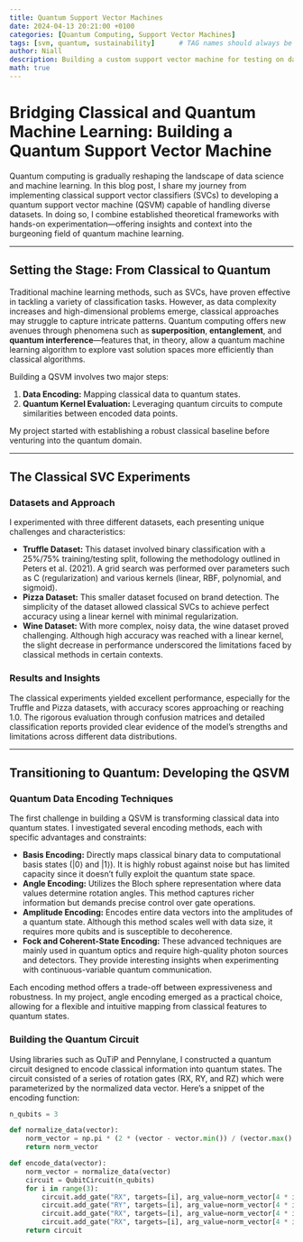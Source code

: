 ```yaml
---
title: Quantum Support Vector Machines
date: 2024-04-13 20:21:00 +0100
categories: [Quantum Computing, Support Vector Machines]
tags: [svm, quantum, sustainability]      # TAG names should always be lowercase
author: Niall
description: Building a custom support vector machine for testing on datasets.  
math: true
---
```



# Bridging Classical and Quantum Machine Learning: Building a Quantum Support Vector Machine

Quantum computing is gradually reshaping the landscape of data science and machine learning. In this blog post, I share my journey from implementing classical support vector classifiers (SVCs) to developing a quantum support vector machine (QSVM) capable of handling diverse datasets. In doing so, I combine established theoretical frameworks with hands-on experimentation—offering insights and context into the burgeoning field of quantum machine learning.

---

## Setting the Stage: From Classical to Quantum

Traditional machine learning methods, such as SVCs, have proven effective in tackling a variety of classification tasks. However, as data complexity increases and high-dimensional problems emerge, classical approaches may struggle to capture intricate patterns. Quantum computing offers new avenues through phenomena such as **superposition**, **entanglement**, and **quantum interference**—features that, in theory, allow a quantum machine learning algorithm to explore vast solution spaces more efficiently than classical algorithms.

Building a QSVM involves two major steps:

1. **Data Encoding:** Mapping classical data to quantum states.
2. **Quantum Kernel Evaluation:** Leveraging quantum circuits to compute similarities between encoded data points.

My project started with establishing a robust classical baseline before venturing into the quantum domain.

---

## The Classical SVC Experiments

### Datasets and Approach

I experimented with three different datasets, each presenting unique challenges and characteristics:

- **Truffle Dataset:** This dataset involved binary classification with a 25%/75% training/testing split, following the methodology outlined in Peters et al. (2021). A grid search was performed over parameters such as C (regularization) and various kernels (linear, RBF, polynomial, and sigmoid).
- **Pizza Dataset:** This smaller dataset focused on brand detection. The simplicity of the dataset allowed classical SVCs to achieve perfect accuracy using a linear kernel with minimal regularization.
- **Wine Dataset:** With more complex, noisy data, the wine dataset proved challenging. Although high accuracy was reached with a linear kernel, the slight decrease in performance underscored the limitations faced by classical methods in certain contexts.

### Results and Insights

The classical experiments yielded excellent performance, especially for the Truffle and Pizza datasets, with accuracy scores approaching or reaching 1.0. The rigorous evaluation through confusion matrices and detailed classification reports provided clear evidence of the model’s strengths and limitations across different data distributions.

---

## Transitioning to Quantum: Developing the QSVM

### Quantum Data Encoding Techniques

The first challenge in building a QSVM is transforming classical data into quantum states. I investigated several encoding methods, each with specific advantages and constraints:

- **Basis Encoding:** Directly maps classical binary data to computational basis states (|0⟩ and |1⟩). It is highly robust against noise but has limited capacity since it doesn’t fully exploit the quantum state space.
- **Angle Encoding:** Utilizes the Bloch sphere representation where data values determine rotation angles. This method captures richer information but demands precise control over gate operations.
- **Amplitude Encoding:** Encodes entire data vectors into the amplitudes of a quantum state. Although this method scales well with data size, it requires more qubits and is susceptible to decoherence.
- **Fock and Coherent-State Encoding:** These advanced techniques are mainly used in quantum optics and require high-quality photon sources and detectors. They provide interesting insights when experimenting with continuous-variable quantum communication.

Each encoding method offers a trade-off between expressiveness and robustness. In my project, angle encoding emerged as a practical choice, allowing for a flexible and intuitive mapping from classical features to quantum states.

### Building the Quantum Circuit

Using libraries such as QuTiP and Pennylane, I constructed a quantum circuit designed to encode classical information into quantum states. The circuit consisted of a series of rotation gates (RX, RY, and RZ) which were parameterized by the normalized data vector. Here’s a snippet of the encoding function:

```python
n_qubits = 3

def normalize_data(vector):
    norm_vector = np.pi * (2 * (vector - vector.min()) / (vector.max() - vector.min()) - 1) / 2
    return norm_vector

def encode_data(vector):
    norm_vector = normalize_data(vector)
    circuit = QubitCircuit(n_qubits)
    for i in range(3):
        circuit.add_gate("RX", targets=[i], arg_value=norm_vector[4 * i])
        circuit.add_gate("RY", targets=[i], arg_value=norm_vector[4 * i + 1])
        circuit.add_gate("RX", targets=[i], arg_value=norm_vector[4 * i + 2])
        circuit.add_gate("RX", targets=[i], arg_value=norm_vector[4 * i + 3])
    return circuit
```